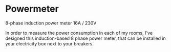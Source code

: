 # Powermeter
8-phase induction power meter 16A / 230V

In order to measure the power consumption in each of my rooms, I've designed this induction-based 8 phase power meter, that can be installed in your electricity box next to your breakers.

